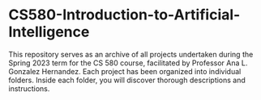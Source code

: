 # CS580-Introduction-to-Artificial-Intelligence
This repository serves as an archive of all projects undertaken during the Spring 2023 term for the CS 580 course, facilitated by Professor Ana L. Gonzalez Hernandez. Each project has been organized into individual folders. Inside each folder, you will discover thorough descriptions and instructions.
